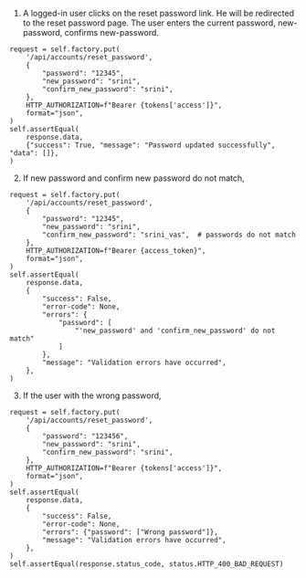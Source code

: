 1. A logged-in user clicks on the reset password link. He will be redirected to the reset password page.
The user enters the current password, new-password, confirms new-password.

```
request = self.factory.put(
    '/api/accounts/reset_password',
    {
        "password": "12345",
        "new_password": "srini",
        "confirm_new_password": "srini",
    },
    HTTP_AUTHORIZATION=f"Bearer {tokens['access']}",
    format="json",
)
self.assertEqual(
    response.data,
    {"success": True, "message": "Password updated successfully", "data": []},
)
```
2. If new password and confirm new password do not match,
```
request = self.factory.put(
    '/api/accounts/reset_password',
    {
        "password": "12345",
        "new_password": "srini",
        "confirm_new_password": "srini_vas",  # passwords do not match
    },
    HTTP_AUTHORIZATION=f"Bearer {access_token}",
    format="json",
)
self.assertEqual(
    response.data,
    {
        "success": False,
        "error-code": None,
        "errors": {
            "password": [
                "'new_password' and 'confirm_new_password' do not match"
            ]
        },
        "message": "Validation errors have occurred",
    },
)

```
3. If the user with the wrong password,
```
request = self.factory.put(
    '/api/accounts/reset_password',
    {
        "password": "123456",
        "new_password": "srini",
        "confirm_new_password": "srini",
    },
    HTTP_AUTHORIZATION=f"Bearer {tokens['access']}",
    format="json",
)
self.assertEqual(
    response.data,
    {
        "success": False,
        "error-code": None,
        "errors": {"password": ["Wrong password"]},
        "message": "Validation errors have occurred",
    },
)
self.assertEqual(response.status_code, status.HTTP_400_BAD_REQUEST)
```